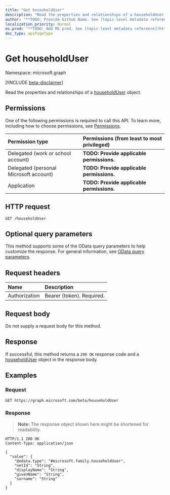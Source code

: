```yaml
---
title: "Get householdUser"
description: "Read the properties and relationships of a householdUser object."
author: "**TODO: Provide Github Name. See [topic-level metadata reference](https://msgo.azurewebsites.net/add/document/guidelines/metadata.html#topic-level-metadata)**"
localization_priority: Normal
ms.prod: "**TODO: Add MS prod. See [topic-level metadata reference](https://msgo.azurewebsites.net/add/document/guidelines/metadata.html#topic-level-metadata)**"
doc_type: apiPageType
---
```


# Get householdUser
Namespace: microsoft.graph

[!INCLUDE [beta-disclaimer](../../includes/beta-disclaimer.md)]

Read the properties and relationships of a [householdUser](../resources/householduser.md) object.

## Permissions
One of the following permissions is required to call this API. To learn more, including how to choose permissions, see [Permissions](/graph/permissions-reference).

|Permission type|Permissions (from least to most privileged)|
|:---|:---|
|Delegated (work or school account)|**TODO: Provide applicable permissions.**|
|Delegated (personal Microsoft account)|**TODO: Provide applicable permissions.**|
|Application|**TODO: Provide applicable permissions.**|

## HTTP request

<!-- {
  "blockType": "ignored"
}
-->
``` http
GET /householdUser
```

## Optional query parameters
This method supports some of the OData query parameters to help customize the response. For general information, see [OData query parameters](/graph/query-parameters).

## Request headers
|Name|Description|
|:---|:---|
|Authorization|Bearer {token}. Required.|

## Request body
Do not supply a request body for this method.

## Response

If successful, this method returns a `200 OK` response code and a [householdUser](../resources/householduser.md) object in the response body.

## Examples

### Request
<!-- {
  "blockType": "request",
  "name": "get_householduser"
}
-->
``` http
GET https://graph.microsoft.com/beta/householdUser
```


### Response
>**Note:** The response object shown here might be shortened for readability.
<!-- {
  "blockType": "response",
  "truncated": true,
  "@odata.type": "microsoft.family.householdUser"
}
-->
``` http
HTTP/1.1 200 OK
Content-Type: application/json

{
  "value": {
    "@odata.type": "#microsoft.family.householdUser",
    "netId": "String",
    "displayName": "String",
    "givenName": "String",
    "surname": "String"
  }
}
```

